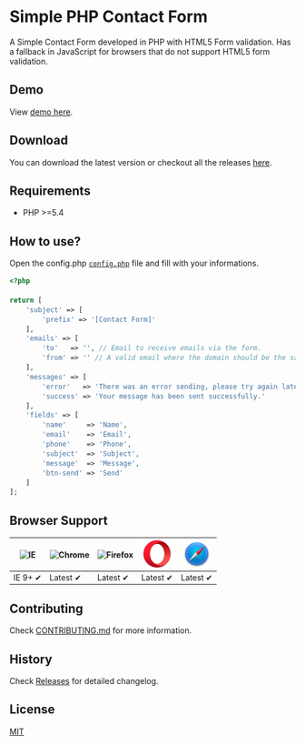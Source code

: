 # Simple PHP Contact Form

A Simple Contact Form developed in PHP with HTML5 Form validation. Has a fallback in JavaScript for browsers that do not support HTML5 form validation.

## Demo

View [demo here](http://www.pinceladasdaweb.com.br/blog/uploads/contact-form/).

## Download

You can download the latest version or checkout all the releases [here](https://github.com/pinceladasdaweb/Simple-PHP-Contact-Form/releases).

## Requirements

* PHP >=5.4

## How to use?

Open the config.php [`config.php`](contact-form/config/config.php) file and fill with your informations.

```php
<?php

return [
    'subject' => [
        'prefix' => '[Contact Form]'
    ],
    'emails' => [
        'to'   => '', // Email to receive emails via the form.
        'from' => '' // A valid email where the domain should be the same when the form is hosted.
    ],
    'messages' => [
        'error'   => 'There was an error sending, please try again later.',
        'success' => 'Your message has been sent successfully.'
    ],
    'fields' => [
        'name'     => 'Name',
        'email'    => 'Email',
        'phone'    => 'Phone',
        'subject'  => 'Subject',
        'message'  => 'Message',
        'btn-send' => 'Send'
    ]
];
```

## Browser Support

![IE](https://raw.githubusercontent.com/alrra/browser-logos/master/internet-explorer/internet-explorer_48x48.png) | ![Chrome](https://raw.githubusercontent.com/alrra/browser-logos/master/chrome/chrome_48x48.png) | ![Firefox](https://raw.githubusercontent.com/alrra/browser-logos/master/firefox/firefox_48x48.png) | ![Opera](https://raw.githubusercontent.com/alrra/browser-logos/master/opera/opera_48x48.png) | ![Safari](https://raw.githubusercontent.com/alrra/browser-logos/master/safari/safari_48x48.png)
--- | --- | --- | --- | --- |
IE 9+ ✔ | Latest ✔ | Latest ✔ | Latest ✔ | Latest ✔ |

## Contributing

Check [CONTRIBUTING.md](CONTRIBUTING.md) for more information.

## History

Check [Releases](https://github.com/pinceladasdaweb/Simple-PHP-Contact-Form/releases) for detailed changelog.

## License

[MIT](LICENSE)
